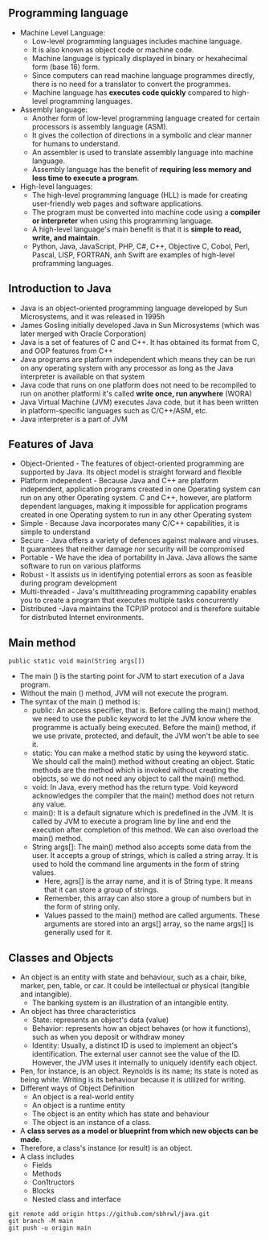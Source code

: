 ## Programming language
- Machine Level Language: 
  - Low-level programming languages includes machine language.
  - It is also known as object code or machine code. 
  - Machine language is typically displayed in binary or hexahecimal form (base 16) form. 
  - Since computers can read machine language programmes directly, there is no need for a translator to convert the programmes.
  - Machine language has **executes code quickly** compared to high-level programming languages.
- Assembly language: 
  - Another form of low-level programming language created for certain processors is assembly language (ASM). 
  - It gives the collection of directions in a symbolic and clear manner for humans to understand. 
  - An assembler is used to translate assembly language into machine language.
  - Assembly language has the benefit of **requiring less memory and less time to execute a program**.
- High-level languages: 
  - The high-level programming language (HLL) is made for creating user-friendly web pages and software applications. 
  - The program must be converted into machine code using a **compiler or interpreter** when using this programming language.
  - A high-level language's main benefit is that it is **simple to read, write, and maintain**.
  - Python, Java, JavaScript, PHP, C#, C++, Objective C, Cobol, Perl, Pascal, LISP, FORTRAN, anh Swift are examples of high-level proframming languages.

## Introduction to Java
- Java is an object-oriented programming language developed by Sun Microsystems, and it was released in 1995h
- James Gosling initially developed Java in Sun Microsystems (which was later merged with Oracle Corporation)
- Java is a set of features of C and C++. It has obtained its format from C, and OOP features from C++
- Java programs are platform independent which means they can be run on any operating system with any processor as long as the Java interpreter is available on that system
- Java code that runs on one platform does not need to be recompiled to run on another platformi it's called **write once, run anywhere** (WORA)
- Java Virtual Machine (JVM) executes Java code, but it has been written in platform-specific languages such as C/C++/ASM, etc. 
- Java interpreter is a part of JVM

## Features of Java
- Object-Oriented - The features of object-oriented programming are supported by Java. Its object model is straight forward and flexible
- Platform independent - Because Java and C++ are platform independent, application programs created in one Operating system can run on any other Operating system. C and C++, however, are platform dependent languages, making it impossible for application programs created in one Operating system to run in any other Operating system
- Simple - Because Java incorporates many C/C++ capabilities, it is simple to understand
- Secure - Java offers a variety of defences against malware and viruses. It guarantees that neither damage nor security will be compromised
- Portable - We have the idea of portability in Java. Java allows the same software to run on various platforms
- Robust - It assists us in identifying potential errors as soon as feasible during program development
- Multi-threaded - Java's multithreading programming capability enables you to create a program that executes multiple tasks concurrently
- Distributed -Java maintains the TCP/IP protocol and is therefore suitable for distributed Internet environments.

## Main method
`public static void main(String args[])`
- The main () is the starting point for JVM to start execution of a Java program. 
- Without the main () method, JVM will not execute the program. 
- The syntax of the main () method is: 
  - public: An access specifier, that is. Before calling the main() method, we need to use the public keyword to let the JVM know where the programme is actually being executed. Before the main() method, if we use private, protected, and default, the JVM won't be able to see it.
  - static: You can make a method static by using the keyword static. We should call the main() method without creating an object. Static methods are the method which is invoked without creating the objects, so we do not need any object to call the main() method.
  - void: In Java, every method has the return type. Void keyword acknowledges the compiler that the main() method does not return any value.
  - main(): It is a default signature which is predefined in the JVM. It is called by JVM to execute a program line by line and end the execution after completion of this method. We can also overload the main() method.
  - String args[]: The main() method also accepts some data from the user. It accepts a group of strings, which is called a string array. It is used to hold the command line arguments in the form of string values.
    - Here, agrs[] is the array name, and it is of String type. It means that it can store a group of strings. 
    - Remember, this array can also store a group of numbers but in the form of string only. 
    - Values passed to the main() method are called arguments. These arguments are stored into an args[] array, so the name args[] is generally used for it.

## Classes and Objects
- An object is an entity with state and behaviour, such as a chair, bike, marker, pen, table, or car. It could be intellectual or physical (tangible and intangible).
  - The banking system is an illustration of an intangible entity.
- An object has three characteristics
  - State: represents an object's data (value)
  - Behavior: represents how an object behaves (or how it functions), such as when you deposit or withdraw money
  - Identity: Usually, a distinct ID is used to implement an object's identification. The external user cannot see the value of the ID. However, the JVM uses it internally to uniquely identify each object.
- Pen, for instance, is an object. Reynolds is its name; its state is noted as being white. Writing is its behaviour because it is utilized for writing.
- Different ways of Object Definition
  - An object is a real-world entity
  - An object is a runtime entity
  - The object is an entity which has state and behaviour
  - The object is an instance of a class.
- A **class serves as a model or blueprint from which new objects can be made**.
- Therefore, a class's instance (or result) is an object.
- A class includes
  - Fields
  - Methods
  - Con1tructors
  - Blocks
  - Nested class and interface


```
git remote add origin https://github.com/sbhrwl/java.git
git branch -M main
git push -u origin main
```
